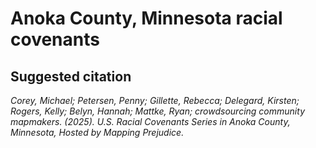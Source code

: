 # Anoka County, Minnesota racial covenants

## Suggested citation

*Corey, Michael; Petersen, Penny; Gillette, Rebecca; Delegard, Kirsten; Rogers, Kelly; Belyn, Hannah; Mattke, Ryan; crowdsourcing community mapmakers. (2025). U.S. Racial Covenants Series in Anoka County, Minnesota, Hosted by Mapping Prejudice.*
